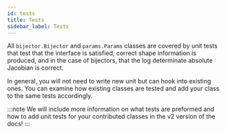 ```yaml
---
id: tests
title: Tests
sidebar_label: Tests
---
```


All `bijector.Bijector` and `params.Params` classes are covered by unit tests that test that the interface is satisfied, correct shape information is produced, and in the case of bijectors, that the log determinate absolute Jacobian is correct.

In general, you will not need to write new unit but can hook into existing ones. You can examine how existing classes are tested and add your class to the same tests accordingly.

:::note
We will include more information on what tests are preformed and how to add unit tests for your contributed classes in the v2 version of the docs!
:::